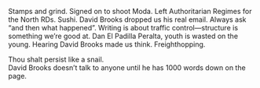 Stamps and grind. Signed on to shoot Moda. Left Authoritarian Regimes for the North RDs. Sushi. David Brooks dropped us his real email. Always ask “and then what happened”. Writing is about traffic control—structure is something we’re good at. Dan El Padilla Peralta, youth is wasted on the young. Hearing David Brooks made us think. Freighthopping.

Thou shalt persist like a snail.   
David Brooks doesn’t talk to anyone until he has 1000 words down on the page.